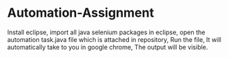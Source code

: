 # Automation-Assignment
Install eclipse,
import all java selenium packages in eclipse,
open the automation task.java file which is attached in repository,
Run the file,
It will automatically take to you in google chrome,
The output will be visible.
